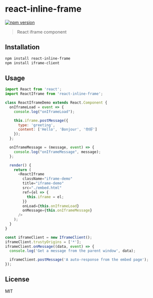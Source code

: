 # react-inline-frame

[![npm version](https://img.shields.io/npm/v/react-inline-frame.svg)](https://www.npmjs.com/package/react-inline-frame)

> React iframe component

## Installation

```sh
npm install react-inline-frame
npm install iframe-client
```

## Usage

```js
import React from 'react';
import ReactIframe from 'react-inline-frame';

class ReactIframeDemo extends React.Component {
  onIframeLoad = event => {
    console.log("onIframeLoad");

    this.iframe.postMessage({
      type: 'greeting',
      content: ['Hello', 'Bonjour', '你好']
    });
  };

  onIframeMessage = (message, event) => {
    console.log("onIframeMessage", message);
  };

  render() {
    return (
      <ReactIframe
        className="iframe-demo"
        title="iframe-demo"
        src="./embed.html"
        ref={el => {
          this.iframe = el;
        }}
        onLoad={this.onIframeLoad}
        onMessage={this.onIframeMessage}
      />
    );
  }
}
```

```js
const iframeClient = new IframeClient();
iframeClient.trustyOrigins = ['*'];
iframeClient.onMessage((data, event) => {
  console.log('Get a message from the parent window', data);

  iframeClient.postMessage('A auto-response from the embed page');
});
```

## License

MIT
